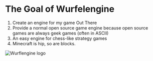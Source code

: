 The Goal of Wurfelengine
========================

1. Create an engine for my game Out There
2. Provide a normal open source game engine because open source games are always geek games (often in ASCII)
3. An easy engine for chess-like strategy games
4. Minecraft is hip, so are blocks.

![Wurflengine logo](http://out-there-game.net/wordpress/wp-content/uploads/2012/10/Wurfelengine-Logo-Small.png)


